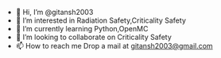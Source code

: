 - 👋 Hi, I’m @gitansh2003
- 👀 I’m interested in Radiation Safety,Criticality Safety
- 🌱 I’m currently learning Python,OpenMC
- 💞️ I’m looking to collaborate on Criticality Safety
- 📫 How to reach me Drop a mail at gitansh2003@gmail.com

<!---
gitansh2003/gitansh2003 is a ✨ special ✨ repository because its `README.md` (this file) appears on your GitHub profile.
You can click the Preview link to take a look at your changes.
--->
